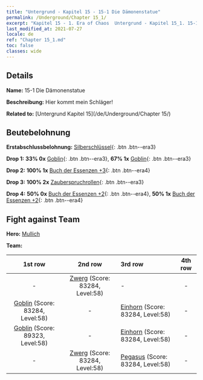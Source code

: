 ```yaml
---
title: "Untergrund - Kapitel 15 - 15-1 Die Dämonenstatue"
permalink: /Underground/Chapter 15_1/
excerpt: "Kapitel 15 - 1. Era of Chaos  Untergrund - Kapitel 15_1. 15-1 Die Dämonenstatue"
last_modified_at: 2021-07-27
locale: de
ref: "Chapter 15_1.md"
toc: false
classes: wide
---
```


## Details

 **Name:** 15-1 Die Dämonenstatue

 **Beschreibung:** Hier kommt mein Schläger!

 **Related to:** [Untergrund Kapitel 15](/de/Underground/Chapter 15/)

## Beutebelohnung

 **Erstabschlussbelohnung:** [Silberschlüssel](/ItemsDE/con_693/){: .btn .btn--era3}

 **Drop 1:** **33% 0x** [Goblin](/ItemsDE/unt_217/){: .btn .btn--era3}, **67% 1x** [Goblin](/ItemsDE/unt_217/){: .btn .btn--era3}

 **Drop 2:** **100% 1x** [Buch der Essenzen +3](/ItemsDE/mat_60/){: .btn .btn--era4}

 **Drop 3:** **100% 2x** [Zauberspruchrollen](/ItemsDE/con_694/){: .btn .btn--era3}

 **Drop 4:** **50% 0x** [Buch der Essenzen +2](/ItemsDE/mat_53/){: .btn .btn--era4}, **50% 1x** [Buch der Essenzen +2](/ItemsDE/mat_53/){: .btn .btn--era4}


## Fight against Team
 **Hero:** [Mullich](/de/heroes/Mullich/)

 **Team:**


  | 1st row | 2nd row | 3rd row | 4th row |
  |:----:|:----:|:----|:----:|
  | - | [Zwerg](/de/units/Dwarf/) (Score: 83284, Level:58)  | - | - |
  | [Goblin](/de/units/Goblin/) (Score: 83284, Level:58)  | - | [Einhorn](/de/units/Unicorn/) (Score: 83284, Level:58)  | - |
  | [Goblin](/de/units/Goblin/) (Score: 89323, Level:58)  | - | [Einhorn](/de/units/Unicorn/) (Score: 83284, Level:58)  | - |
  | - | [Zwerg](/de/units/Dwarf/) (Score: 83284, Level:58)  | [Pegasus](/de/units/Pegasus/) (Score: 83284, Level:58)  | - |


